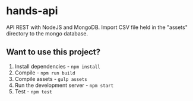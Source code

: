 # hands-api
API REST with NodeJS and MongoDB. Import CSV file held in the "assets" directory to the mongo database.


## Want to use this project?

1. Install dependencies - `npm install`
2. Compile - `npm run build`
3. Compile assets - `gulp assets`
4. Run the development server - `npm start`
5. Test - `npm test`
